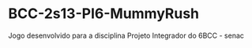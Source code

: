 BCC-2s13-PI6-MummyRush
======================

Jogo desenvolvido para a disciplina Projeto Integrador do 6BCC - senac
